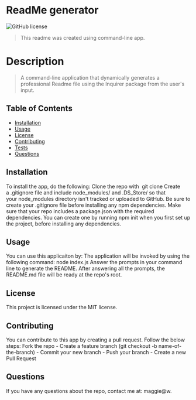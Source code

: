 
# ReadMe generator
![GitHub license](https://img.shields.io/badge/license-MIT-blue.svg)

> This readme was created using command-line app.

# Description
> A command-line application that dynamically generates a professional Readme file using the Inquirer package from the user's input.

## Table of Contents
* [Installation](#installation)
* [Usage](#usage)
* [License](#license)
* [Contributing](#contributing)
* [Tests](#tests)
* [Questions](#questions)

## Installation
To install the app, do the following:
Clone the repo with  git clone Create a .gitignore file and include node_modules/ and .DS_Store/ so that your node_modules directory isn't tracked or uploaded to GitHub. Be sure to create your .gitignore file before installing any npm dependencies. Make sure that your repo includes a package.json with the required dependencies. You can create one by running npm init when you first set up the project, before installing any dependencies.

## Usage
You can use this applicaiton by: 
The application will be invoked by using the following command: node index.js Answer the prompts in your command line to generate the README. After answering all the prompts, the README.md file will be ready at the repo's root.

## License
This project is licensed under the MIT license.

## Contributing
You can contribute to this app by creating a pull request. Follow the below steps: Fork the repo - Create a feature branch (git checkout -b name-of-the-branch) - Commit your new branch - Push your branch - Create a new Pull Request



## Questions
If you have any questions about the repo, contact me at: maggie@w.
